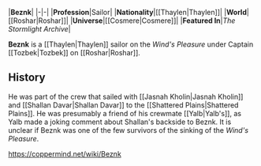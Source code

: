 |**Beznk**|
|-|-|
|**Profession**|Sailor|
|**Nationality**|[[Thaylen\|Thaylen]]|
|**World**|[[Roshar\|Roshar]]|
|**Universe**|[[Cosmere\|Cosmere]]|
|**Featured In**|*The Stormlight Archive*|

**Beznk** is a [[Thaylen\|Thaylen]] sailor on the *Wind's Pleasure* under Captain [[Tozbek\|Tozbek]] on [[Roshar\|Roshar]].

## History
He was part of the crew that sailed with [[Jasnah Kholin\|Jasnah Kholin]] and [[Shallan Davar\|Shallan Davar]] to the [[Shattered Plains\|Shattered Plains]]. He was presumably a friend of his crewmate [[Yalb\|Yalb's]], as Yalb made a joking comment about Shallan's backside to Beznk.
It is unclear if Beznk was one of the few survivors of the sinking of the *Wind's Pleasure*.



https://coppermind.net/wiki/Beznk